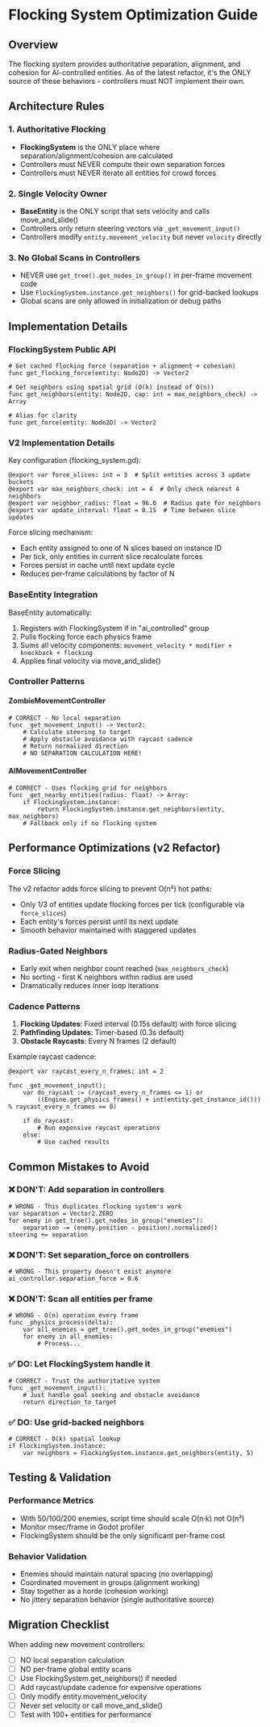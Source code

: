 # Flocking System Optimization Guide

## Overview
The flocking system provides authoritative separation, alignment, and cohesion for AI-controlled entities. As of the latest refactor, it's the ONLY source of these behaviors - controllers must NOT implement their own.

## Architecture Rules

### 1. Authoritative Flocking
- **FlockingSystem** is the ONLY place where separation/alignment/cohesion are calculated
- Controllers must NEVER compute their own separation forces
- Controllers must NEVER iterate all entities for crowd forces

### 2. Single Velocity Owner
- **BaseEntity** is the ONLY script that sets velocity and calls move_and_slide()
- Controllers only return steering vectors via `_get_movement_input()`
- Controllers modify `entity.movement_velocity` but never `velocity` directly

### 3. No Global Scans in Controllers
- NEVER use `get_tree().get_nodes_in_group()` in per-frame movement code
- Use `FlockingSystem.instance.get_neighbors()` for grid-backed lookups
- Global scans are only allowed in initialization or debug paths

## Implementation Details

### FlockingSystem Public API

```gdscript
# Get cached flocking force (separation + alignment + cohesion)
func get_flocking_force(entity: Node2D) -> Vector2

# Get neighbors using spatial grid (O(k) instead of O(n))
func get_neighbors(entity: Node2D, cap: int = max_neighbors_check) -> Array

# Alias for clarity
func get_force(entity: Node2D) -> Vector2
```

### V2 Implementation Details

Key configuration (flocking_system.gd):
```gdscript
@export var force_slices: int = 3  # Split entities across 3 update buckets
@export var max_neighbors_check: int = 4  # Only check nearest 4 neighbors
@export var neighbor_radius: float = 96.0  # Radius gate for neighbors
@export var update_interval: float = 0.15  # Time between slice updates
```

Force slicing mechanism:
- Each entity assigned to one of N slices based on instance ID
- Per tick, only entities in current slice recalculate forces
- Forces persist in cache until next update cycle
- Reduces per-frame calculations by factor of N

### BaseEntity Integration

BaseEntity automatically:
1. Registers with FlockingSystem if in "ai_controlled" group
2. Pulls flocking force each physics frame
3. Sums all velocity components: `movement_velocity * modifier + knockback + flocking`
4. Applies final velocity via move_and_slide()

### Controller Patterns

#### ZombieMovementController
```gdscript
# CORRECT - No local separation
func _get_movement_input() -> Vector2:
    # Calculate steering to target
    # Apply obstacle avoidance with raycast cadence
    # Return normalized direction
    # NO SEPARATION CALCULATION HERE!
```

#### AIMovementController
```gdscript
# CORRECT - Uses flocking grid for neighbors
func _get_nearby_entities(radius: float) -> Array:
    if FlockingSystem.instance:
        return FlockingSystem.instance.get_neighbors(entity, max_neighbors)
    # Fallback only if no flocking system
```

## Performance Optimizations (v2 Refactor)

### Force Slicing
The v2 refactor adds force slicing to prevent O(n²) hot paths:
- Only 1/3 of entities update flocking forces per tick (configurable via `force_slices`)
- Each entity's forces persist until its next update
- Smooth behavior maintained with staggered updates

### Radius-Gated Neighbors
- Early exit when neighbor count reached (`max_neighbors_check`)
- No sorting - first K neighbors within radius are used
- Dramatically reduces inner loop iterations

### Cadence Patterns

1. **Flocking Updates**: Fixed interval (0.15s default) with force slicing
2. **Pathfinding Updates**: Timer-based (0.3s default)
3. **Obstacle Raycasts**: Every N frames (2 default)

Example raycast cadence:
```gdscript
@export var raycast_every_n_frames: int = 2

func _get_movement_input():
    var do_raycast := (raycast_every_n_frames <= 1) or 
        ((Engine.get_physics_frames() + int(entity.get_instance_id())) % raycast_every_n_frames == 0)
    
    if do_raycast:
        # Run expensive raycast operations
    else:
        # Use cached results
```

## Common Mistakes to Avoid

### ❌ DON'T: Add separation in controllers
```gdscript
# WRONG - This duplicates flocking system's work
var separation = Vector2.ZERO
for enemy in get_tree().get_nodes_in_group("enemies"):
    separation -= (enemy.position - position).normalized()
steering += separation
```

### ❌ DON'T: Set separation_force on controllers
```gdscript
# WRONG - This property doesn't exist anymore
ai_controller.separation_force = 0.6
```

### ❌ DON'T: Scan all entities per frame
```gdscript
# WRONG - O(n) operation every frame
func _physics_process(delta):
    var all_enemies = get_tree().get_nodes_in_group("enemies")
    for enemy in all_enemies:
        # Process...
```

### ✅ DO: Let FlockingSystem handle it
```gdscript
# CORRECT - Trust the authoritative system
func _get_movement_input():
    # Just handle goal seeking and obstacle avoidance
    return direction_to_target
```

### ✅ DO: Use grid-backed neighbors
```gdscript
# CORRECT - O(k) spatial lookup
if FlockingSystem.instance:
    var neighbors = FlockingSystem.instance.get_neighbors(entity, 5)
```

## Testing & Validation

### Performance Metrics
- With 50/100/200 enemies, script time should scale O(n·k) not O(n²)
- Monitor msec/frame in Godot profiler
- FlockingSystem should be the only significant per-frame cost

### Behavior Validation
- Enemies should maintain natural spacing (no overlapping)
- Coordinated movement in groups (alignment working)
- Stay together as a horde (cohesion working)
- No jittery separation behavior (single authoritative source)

## Migration Checklist

When adding new movement controllers:

- [ ] NO local separation calculation
- [ ] NO per-frame global entity scans
- [ ] Use FlockingSystem.get_neighbors() if needed
- [ ] Add raycast/update cadence for expensive operations
- [ ] Only modify entity.movement_velocity
- [ ] Never set velocity or call move_and_slide()
- [ ] Test with 100+ entities for performance